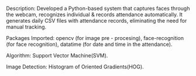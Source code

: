 Description:
   Developed a Python-based system that captures faces through the webcam, recognizes individual & records attendance automatically.
   It generates daily CSV files with attendance records, eliminating the need for manual tracking.

Packages Imported:
   opencv (for image pre - procesing), 
   face-recognition (for face recognition),
   datatime (for date and time in the attendance). 
 
Algorithm: 
  Support Vector Machine(SVM).

Image Detection:
   Histogram of Oriented Gradients(HOG).  
  
  
